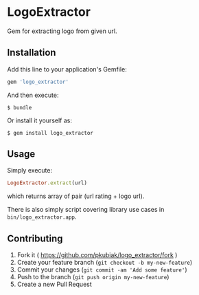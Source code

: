 # LogoExtractor

Gem for extracting logo from given url.

## Installation

Add this line to your application's Gemfile:

```ruby
gem 'logo_extractor'
```

And then execute:

    $ bundle

Or install it yourself as:

    $ gem install logo_extractor

## Usage

Simply execute:

```ruby
LogoExtractor.extract(url)
```

which returns array of pair (url rating + logo url).

There is also simply script covering library use cases in `bin/logo_extractor.app`.

## Contributing

1. Fork it ( https://github.com/pkubiak/logo_extractor/fork )
2. Create your feature branch (`git checkout -b my-new-feature`)
3. Commit your changes (`git commit -am 'Add some feature'`)
4. Push to the branch (`git push origin my-new-feature`)
5. Create a new Pull Request
